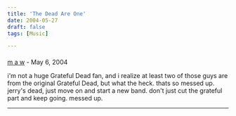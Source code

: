 ```yaml
---
title: 'The Dead Are One'
date: 2004-05-27
draft: false
tags: [Music]

---
```



#### 
[m a w](http://mennoboy.com/bigboots "bigideasdontgetany@hotmail.com") - <time datetime="2004-05-29 18:42:36">May 6, 2004</time>

i'm not a huge Grateful Dead fan, and i realize at least two of those guys are from the original Grateful Dead, but what the heck. thats so messed up. jerry's dead, just move on and start a new band. don't just cut the grateful part and keep going. messed up.
<hr />
